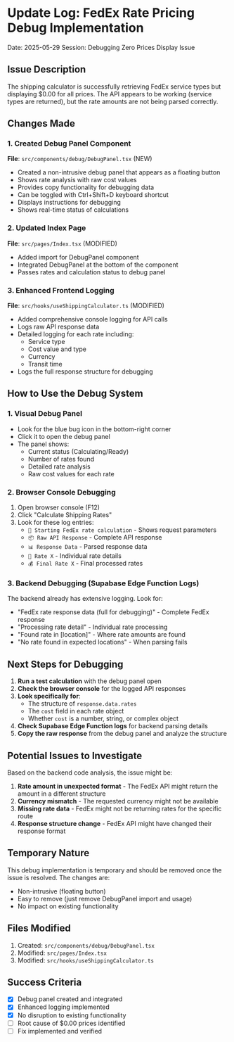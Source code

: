 # Update Log: FedEx Rate Pricing Debug Implementation
Date: 2025-05-29
Session: Debugging Zero Prices Display Issue

## Issue Description
The shipping calculator is successfully retrieving FedEx service types but displaying $0.00 for all prices. The API appears to be working (service types are returned), but the rate amounts are not being parsed correctly.

## Changes Made

### 1. Created Debug Panel Component
**File**: `src/components/debug/DebugPanel.tsx` (NEW)
- Created a non-intrusive debug panel that appears as a floating button
- Shows rate analysis with raw cost values
- Provides copy functionality for debugging data
- Can be toggled with Ctrl+Shift+D keyboard shortcut
- Displays instructions for debugging
- Shows real-time status of calculations

### 2. Updated Index Page
**File**: `src/pages/Index.tsx` (MODIFIED)
- Added import for DebugPanel component
- Integrated DebugPanel at the bottom of the component
- Passes rates and calculation status to debug panel

### 3. Enhanced Frontend Logging
**File**: `src/hooks/useShippingCalculator.ts` (MODIFIED)
- Added comprehensive console logging for API calls
- Logs raw API response data
- Detailed logging for each rate including:
  - Service type
  - Cost value and type
  - Currency
  - Transit time
- Logs the full response structure for debugging

## How to Use the Debug System

### 1. Visual Debug Panel
- Look for the blue bug icon in the bottom-right corner
- Click it to open the debug panel
- The panel shows:
  - Current status (Calculating/Ready)
  - Number of rates found
  - Detailed rate analysis
  - Raw cost values for each rate

### 2. Browser Console Debugging
1. Open browser console (F12)
2. Click "Calculate Shipping Rates"
3. Look for these log entries:
   - `🚀 Starting FedEx rate calculation` - Shows request parameters
   - `📦 Raw API Response` - Complete API response
   - `📊 Response Data` - Parsed response data
   - `📍 Rate X` - Individual rate details
   - `💰 Final Rate X` - Final processed rates

### 3. Backend Debugging (Supabase Edge Function Logs)
The backend already has extensive logging. Look for:
- "FedEx rate response data (full for debugging)" - Complete FedEx response
- "Processing rate detail" - Individual rate processing
- "Found rate in [location]" - Where rate amounts are found
- "No rate found in expected locations" - When parsing fails

## Next Steps for Debugging

1. **Run a test calculation** with the debug panel open
2. **Check the browser console** for the logged API responses
3. **Look specifically for**:
   - The structure of `response.data.rates`
   - The `cost` field in each rate object
   - Whether `cost` is a number, string, or complex object
4. **Check Supabase Edge Function logs** for backend parsing details
5. **Copy the raw response** from the debug panel and analyze the structure

## Potential Issues to Investigate

Based on the backend code analysis, the issue might be:
1. **Rate amount in unexpected format** - The FedEx API might return the amount in a different structure
2. **Currency mismatch** - The requested currency might not be available
3. **Missing rate data** - FedEx might not be returning rates for the specific route
4. **Response structure change** - FedEx API might have changed their response format

## Temporary Nature
This debug implementation is temporary and should be removed once the issue is resolved. The changes are:
- Non-intrusive (floating button)
- Easy to remove (just remove DebugPanel import and usage)
- No impact on existing functionality

## Files Modified
1. Created: `src/components/debug/DebugPanel.tsx`
2. Modified: `src/pages/Index.tsx`
3. Modified: `src/hooks/useShippingCalculator.ts`

## Success Criteria
- [x] Debug panel created and integrated
- [x] Enhanced logging implemented
- [x] No disruption to existing functionality
- [ ] Root cause of $0.00 prices identified
- [ ] Fix implemented and verified
